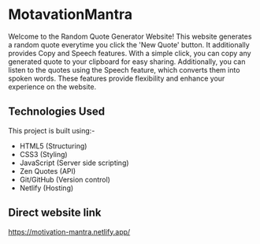 # MotavationMantra
Welcome to the Random Quote Generator Website! This website generates a random quote everytime you click the 'New Quote' button. It additionally provides Copy and Speech features. With a simple click, you can copy any generated quote to your clipboard for easy sharing. Additionally, you can listen to the quotes using the Speech feature, which converts them into spoken words. These features provide flexibility and enhance your experience on the website.

## Technologies Used
This project is built using:-  
 - HTML5 (Structuring)  
 - CSS3 (Styling)  
 - JavaScript (Server side scripting)  
 - Zen Quotes (API)  
 - Git/GitHub (Version control)  
 - Netlify (Hosting)  
 
 ## Direct website link
  https://motivation-mantra.netlify.app/
